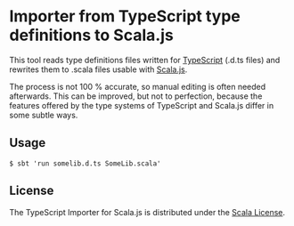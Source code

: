 # Importer from TypeScript type definitions to Scala.js

This tool reads type definitions files written for
[TypeScript](http://www.typescriptlang.org/) (.d.ts files) and rewrites them to
.scala files usable with
[Scala.js](http://www.scala-js.org/).

The process is not 100 % accurate, so manual editing is often needed
afterwards. This can be improved, but not to perfection, because the features
offered by the type systems of TypeScript and Scala.js differ in some subtle
ways.

## Usage

    $ sbt 'run somelib.d.ts SomeLib.scala'

## License

The TypeScript Importer for Scala.js is distributed under the
[Scala License](http://www.scala-lang.org/license.html).
